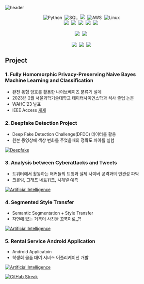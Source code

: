 ![header](https://capsule-render.vercel.app/api?type=waving&color=E0bdf9&fontColor=3c0464&height=100&section=header&text=Boyoung%20Han&fontSize=50)


<div align=center> 

  ![Python](https://img.shields.io/badge/Python-3776AB?style=flat-square&logo=python&logoColor=ffdd54)&nbsp;
  ![SQL](https://img.shields.io/badge/MySQL-4479A1.svg?style=flat-square&logo=pytorch&logoColor=black)&nbsp;
![](https://img.shields.io/badge/Java-007396?style=flat&logo=OpenJDK&logoColor=white")&nbsp;
  ![AWS](https://img.shields.io/badge/AWS-232F3E.svg?style=flat-square&logo=amazonwebservices&logoColor=yellow)&nbsp;
  ![Linux](https://img.shields.io/badge/Linux-FCC624.svg?style=flat-square&logo=Linux&logoColor=black)
  <br>
  <img src="https://img.shields.io/badge/-AI-blue"/>&nbsp;
  <img src="https://img.shields.io/badge/-Machine Learning-yellowgreen"/>&nbsp;
 <img src="https://img.shields.io/badge/-Project Management-lightgrey"/>&nbsp;
  <img src="https://img.shields.io/badge/-PET-green"/>&nbsp;
  <img src="https://img.shields.io/badge/-Homomorpic Encryption-brightgreen"/>&nbsp; 
  <br><br>
  <a href="http://data.seoultech.ac.kr/"><img src="https://img.shields.io/badge/DataScience-0d1854?style=flat-square&logo=Databricks&logoColor=white&link=http://data.seoultech.ac.kr/"/></a>&nbsp;
  <a href="https://itm.seoultech.ac.kr/"><img src="https://img.shields.io/badge/IT Management-696969?style=flat-square&logo=Google Scholar&logoColor=white&link=https://itm.seoultech.ac.kr/"/></a>&nbsp;
  <br><br>
  <a href="https://b0b0.notion.site/Boyoung-Han-509d7791ea714453ab3e74e106889e23"><img src="https://img.shields.io/badge/Notion-21130d?style=flat-square&logo=Notion&logoColor=white&link=https://b0b0.notion.site/Boyoung-Han-509d7791ea714453ab3e74e106889e23"/></a>&nbsp;
  <a href="https://www.linkedin.com/in/byhan2253"><img src="https://img.shields.io/badge/Linkedin-1e81b0?style=flat-square&logo=LinkedIn&logoColor=white&link=https://www.linkedin.com/in/byhan2253"/></a>&nbsp;
  <a href="mailto:byhan2253@ds.seoultech.ac.kr"><img src="https://img.shields.io/badge/Gmail-d14836?style=flat-square&logo=Gmail&logoColor=white&link=mailto:byhan2253@ds.seoultech.ac.kr"/></a>
  
</div>

## Project
### 1. Fully Homomorphic Privacy-Preserving Naive Bayes Machine Learning and Classification
  * 완전 동형 암호를 활용한 나이브베이즈 분류기 설계
  * 2023년 2월 서울과학기술대학교 데이터사이언스학과 석사 졸업 논문
  * WAHC'23 발표
  * IEEE Access [게재](https://ieeexplore.ieee.org/abstract/document/10623150)
      
### 2. Deepfake Detection Project
  * Deep Fake Detection Challenge(DFDC) 데이터를 활용 
  * 원본 동영상에 색상 변화를 주었을때의 정확도 차이를 실험 
  
[![Deepfake](https://github-readme-stats.vercel.app/api/pin/?username=bobo-0&repo=deepfake_detection&theme=buefy&show_owner=True)](https://github.com/bobo-0/deepfake_detection)  

### 3. Analysis between Cyberattacks and Tweets
  * 트위터에서 활동하는 해커들의 트윗과 실제 사이버 공격과의 연관성 파악
  * 크롤링, 그래프 네트워크, 시계열 예측
    
[![Artificial Intelligence](https://github-readme-stats.vercel.app/api/pin/?username=bobo-0&repo=cyberattack&theme=buefy&show_owner=True)](https://github.com/bobo-0/cyberattack)

### 4. Segmented Style Transfer
  * Semantic Segmentation + Style Transfer
  * 자연에 있는 거북이 사진을 꼬북이로,,?!
    
[![Artificial Intelligence](https://github-readme-stats.vercel.app/api/pin/?username=bobo-0&repo=artificial-intelligence&theme=buefy&show_owner=True)](https://github.com/bobo-0/artificial-intelligence)

### 5.  Rental Service Android Application
  * Android Applicatoin
  * 학생회 물품 대여 서비스 어플리케이션 개발
    
[![Artificial Intelligence](https://github-readme-stats.vercel.app/api/pin/?username=bobo-0&repo=withyou&theme=buefy&show_owner=True)](https://github.com/bobo-0/withyou)

[![GitHub Streak](https://streak-stats.demolab.com?user=bobo-0&theme=transparent&hide_border=true&date_format=%5BY.%5Dn.j&mode=weekly&type=png)](https://git.io/streak-stats)
